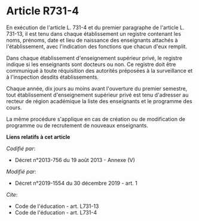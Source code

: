 # Article R731-4

En exécution de l'article L. 731-4 et du premier paragraphe de l'article L. 731-13, il est tenu dans chaque établissement un
registre contenant les noms, prénoms, date et lieu de naissance des enseignants attachés à l'établissement, avec l'indication
des fonctions que chacun d'eux remplit.

Dans chaque établissement d'enseignement supérieur privé, le registre indique si les enseignants sont docteurs ou non. Ce
registre doit être communiqué à toute réquisition des autorités préposées à la surveillance et à l'inspection desdits
établissements.

Chaque année, dix jours au moins avant l'ouverture du premier semestre, tout établissement d'enseignement supérieur privé est
tenu d'adresser au recteur de région académique la liste des enseignants et le programme des cours.

La même procédure s'applique en cas de création ou de modification de programme ou de recrutement de nouveaux enseignants.

**Liens relatifs à cet article**

_Codifié par_:

  - Décret n°2013-756 du 19 août 2013 -  Annexe (V)

_Modifié par_:

  - Décret n°2019-1554 du 30 décembre 2019 - art. 1

_Cite_:

  - Code de l'éducation - art. L731-13
  - Code de l'éducation - art. L731-4
